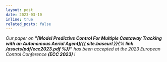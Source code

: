 ```yaml
---
layout: post
date: 2023-03-10
inline: true
related_posts: false
---
```


*Our paper on **"[Model Predictive Control For Multiple Castaway Tracking with an Autonomous Aerial Agent]({{ site.baseurl }}{% link /assets/pdf/ecc2023.pdf %})"** has been accepted at the 2023 European Control Conference **(ECC 2023)** !*


